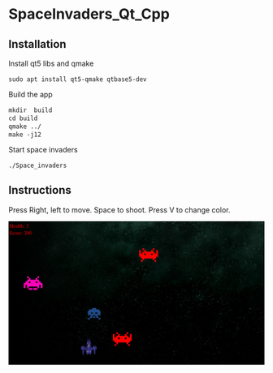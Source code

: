 # SpaceInvaders_Qt_Cpp

## Installation
Install qt5 libs and qmake
```
sudo apt install qt5-qmake qtbase5-dev
```

Build the app
```
mkdir  build
cd build
qmake ../
make -j12
```
Start space invaders
```
./Space_invaders
```

## Instructions

Press Right, left to move. Space to shoot. Press V to change color.

![image info](spaceInvaders.png)

